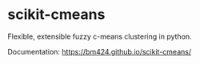 # scikit-cmeans
Flexible, extensible fuzzy c-means clustering in python.

Documentation: https://bm424.github.io/scikit-cmeans/
